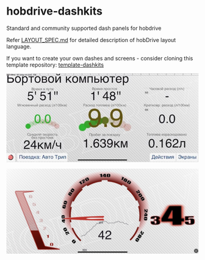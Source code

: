 # hobdrive-dashkits
Standard and community supported dash panels for hobdrive

Refer [LAYOUT_SPEC.md](LAYOUT_SPEC.md) for detailed description of hobDrive layout language.

If you want to create your own dashes and screens - consider cloning this template repository: [template-dashkits](https://github.com/hobdrive/template-dashkits)

![std](builtin/tripcomp/tripcomp-1.jpg)

![Preview of DashB3](./builtin/dashb3/preview-dashb3.jpg)

